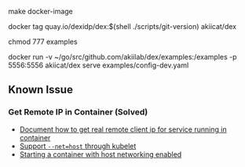 
make docker-image

docker tag quay.io/dexidp/dex:$(shell ./scripts/git-version) akiicat/dex

chmod 777 examples

docker run -v ~/go/src/github.com/akiilab/dex/examples:/examples -p 5556:5556 akiicat/dex serve examples/config-dev.yaml


## Known Issue

### Get Remote IP in Container (Solved)

- [Document how to get real remote client ip for service running in container](https://github.com/moby/moby/issues/15086)
- [Support `--net=host` through kubelet](https://github.com/kubernetes/kubernetes/issues/175)
- [Starting a container with host networking enabled](https://github.com/kubernetes/kubernetes/issues/19171#issuecomment-167956754)
